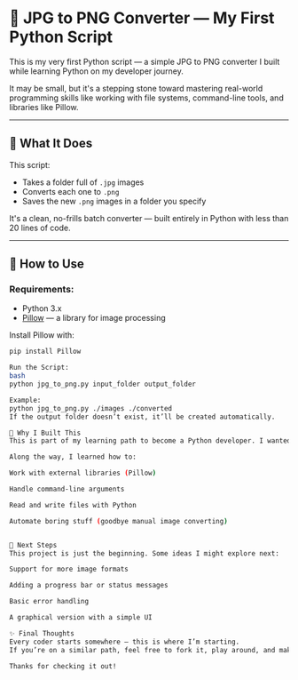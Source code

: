 # 📸 JPG to PNG Converter — My First Python Script

This is my very first Python script — a simple JPG to PNG converter I built while learning Python on my developer journey.

It may be small, but it's a stepping stone toward mastering real-world programming skills like working with file systems, command-line tools, and libraries like Pillow.

---

## 🧠 What It Does

This script:
- Takes a folder full of `.jpg` images
- Converts each one to `.png`
- Saves the new `.png` images in a folder you specify

It's a clean, no-frills batch converter — built entirely in Python with less than 20 lines of code.

---

## 🔧 How to Use

### Requirements:
- Python 3.x
- [Pillow](https://python-pillow.org/) — a library for image processing

Install Pillow with:

```bash
pip install Pillow

Run the Script:
bash
python jpg_to_png.py input_folder output_folder

Example:
python jpg_to_png.py ./images ./converted
If the output folder doesn’t exist, it’ll be created automatically.

🧩 Why I Built This
This is part of my learning path to become a Python developer. I wanted to start with something practical and hands-on — something that actually does something.

Along the way, I learned how to:

Work with external libraries (Pillow)

Handle command-line arguments

Read and write files with Python

Automate boring stuff (goodbye manual image converting)


🚀 Next Steps
This project is just the beginning. Some ideas I might explore next:

Support for more image formats

Adding a progress bar or status messages

Basic error handling

A graphical version with a simple UI

✨ Final Thoughts
Every coder starts somewhere — this is where I’m starting.
If you’re on a similar path, feel free to fork it, play around, and make it your own.

Thanks for checking it out!
